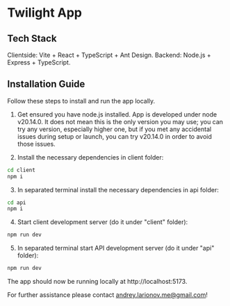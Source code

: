 # Twilight App

## Tech Stack

Clientside: Vite + React + TypeScript + Ant Design.
Backend: Node.js + Express + TypeScript.

## Installation Guide

Follow these steps to install and run the app locally.

1. Get ensured you have node.js installed. App is developed under node v20.14.0. It does not mean this is the only version you may use; you can try any version, especially higher one, but if you met any accidental issues during setup or launch, you can try v20.14.0 in order to avoid those issues.

2. Install the necessary dependencies in client folder:

```bash
cd client
npm i
```

3. In separated terminal install the necessary dependencies in api folder:

```bash
cd api
npm i
```

4. Start client development server (do it under "client" folder):

```bash
npm run dev
```

5. In separated terminal start API development server (do it under "api" folder):

```bash
npm run dev
```

The app should now be running locally at http://localhost:5173.

For further assistance please contact andrey.larionov.me@gmail.com!
